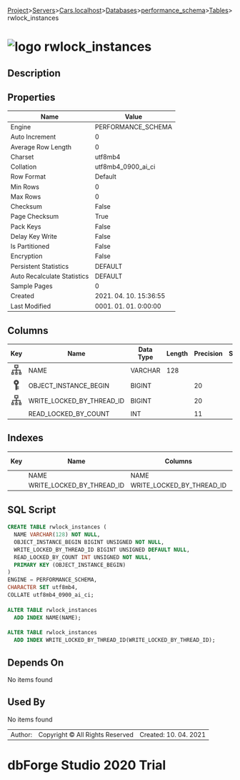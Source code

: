 [Project](../../../../../startpage.md)>[Servers](../../../../Servers.md)>[Cars.localhost](../../../Cars.localhost.md)>[Databases](../../Databases.md)>[performance_schema](../performance_schema.md)>[Tables](Tables.md)>rwlock_instances


# ![logo](../../../../../Images/table64.svg) rwlock_instances

## <a name="#Description"></a>Description
> 
## <a name="#Properties"></a>Properties
|Name|Value|
|---|---|
|Engine|PERFORMANCE_SCHEMA|
|Auto Increment|0|
|Average Row Length|0|
|Charset|utf8mb4|
|Collation|utf8mb4_0900_ai_ci|
|Row Format|Default|
|Min Rows|0|
|Max Rows|0|
|Checksum|False|
|Page Checksum|True|
|Pack Keys|False|
|Delay Key Write|False|
|Is Partitioned|False|
|Encryption|False|
|Persistent Statistics|DEFAULT|
|Auto Recalculate Statistics|DEFAULT|
|Sample Pages|0|
|Created|2021. 04. 10. 15:36:55|
|Last Modified|0001. 01. 01. 0:00:00|


## <a name="#Columns"></a>Columns
|Key|Name|Data Type|Length|Precision|Scale|Unsigned|Zerofill|Binary|Not Null|Auto Increment|Default|Virtual|Description|
|:---:|---|---|---|---|---|---|---|---|---|---|---|---|---|
|[![Indexes NAME](../../../../../Images/index.svg)](#Indexes)|NAME|VARCHAR|128|||False|False|False|True|False||False||
|[![Primary Key ](../../../../../Images/primarykey.svg)](#Indexes)|OBJECT_INSTANCE_BEGIN|BIGINT||20||True|False|False|True|False||False||
|[![Indexes WRITE_LOCKED_BY_THREAD_ID](../../../../../Images/index.svg)](#Indexes)|WRITE_LOCKED_BY_THREAD_ID|BIGINT||20||True|False|False|False|False|NULL|False||
||READ_LOCKED_BY_COUNT|INT||11||True|False|False|True|False||False||

## <a name="#Indexes"></a>Indexes
|Key|Name|Columns|Unique|Type|Key Lengths|
|:---:|---|---|---|---|---|
||NAME|NAME|False|None||
||WRITE_LOCKED_BY_THREAD_ID|WRITE_LOCKED_BY_THREAD_ID|False|None||

## <a name="#SqlScript"></a>SQL Script
```SQL
CREATE TABLE rwlock_instances (
  NAME VARCHAR(128) NOT NULL,
  OBJECT_INSTANCE_BEGIN BIGINT UNSIGNED NOT NULL,
  WRITE_LOCKED_BY_THREAD_ID BIGINT UNSIGNED DEFAULT NULL,
  READ_LOCKED_BY_COUNT INT UNSIGNED NOT NULL,
  PRIMARY KEY (OBJECT_INSTANCE_BEGIN)
)
ENGINE = PERFORMANCE_SCHEMA,
CHARACTER SET utf8mb4,
COLLATE utf8mb4_0900_ai_ci;

ALTER TABLE rwlock_instances 
  ADD INDEX NAME(NAME);

ALTER TABLE rwlock_instances 
  ADD INDEX WRITE_LOCKED_BY_THREAD_ID(WRITE_LOCKED_BY_THREAD_ID);
```

## <a name="#DependsOn"></a>Depends On
No items found

## <a name="#UsedBy"></a>Used By
No items found

||||
|---|---|---|
|Author: |Copyright © All Rights Reserved|Created: 10. 04. 2021|
# dbForge Studio 2020 Trial